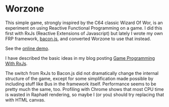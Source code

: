 Worzone
=======

This simple game, strongly inspired by the C64 classic Wizard Of Wor, is
an experiment on using Reactive Functional Programming on a game. I did
this first with RxJs (Reactive Extensions of Javascript) but lately I
wrote my own FRP framework, [bacon.js](http://github.com/raimohanska/bacon.js),
and converted Worzone to use that instead.

See the [online demo](https://raimohanska.github.io/worzone/).

I have described the basic ideas in my blog posting [Game Programming With
RxJs](http://nullzzz.blogspot.com/2011/02/game-programming-with-rx-js.html).

The switch from RxJs to Bacon.js did not dramatically change the
internal structure of the game, except for some simplification made
possible by including stuff like Bus in the framework itself.
Performance seems to be pretty much the same, too. Profiling with Chrome
shows that most CPU time is wasted in Raphaël rendering, so maybe I
(or you) should try replacing that with HTML canvas.
